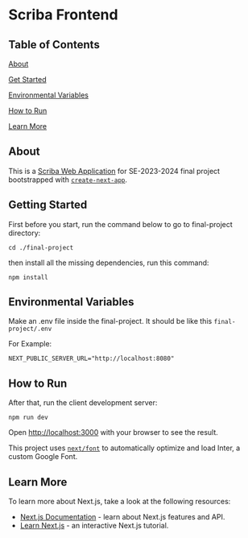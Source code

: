 # Scriba Frontend

## Table of Contents
[About](#about)

[Get Started](#getting-started)

[Environmental Variables](#environmental-variables)

[How to Run](#how-to-run)

[Learn More](#learn-more)

## About

This is a [Scriba Web Application](https://github.com/MykiellDeovennPagayonan/scriba-server) for SE-2023-2024 final project bootstrapped with [`create-next-app`](https://github.com/vercel/next.js/tree/canary/packages/create-next-app).


## Getting Started

First before you start, run the command below to go to final-project directory:
```
cd ./final-project
```
then install all the missing dependencies, run this command:
```
npm install
```

## Environmental Variables
Make an .env file inside the final-project. It should be like this ```final-project/.env```

For Example:
``` 
NEXT_PUBLIC_SERVER_URL="http://localhost:8080"
```

## How to Run 

After that, run the client development server:
```
npm run dev
```

Open [http://localhost:3000](http://localhost:3000) with your browser to see the result.

This project uses [`next/font`](https://nextjs.org/docs/basic-features/font-optimization) to automatically optimize and load Inter, a custom Google Font.

## Learn More

To learn more about Next.js, take a look at the following resources:

- [Next.js Documentation](https://nextjs.org/docs) - learn about Next.js features and API.
- [Learn Next.js](https://nextjs.org/learn) - an interactive Next.js tutorial.
